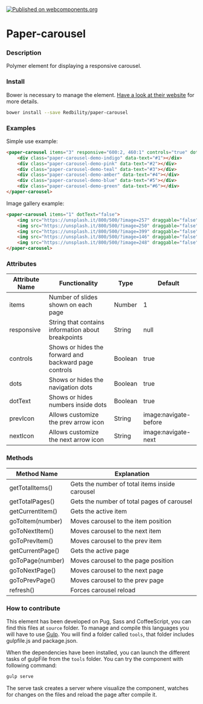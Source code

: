 [![Published on webcomponents.org](https://img.shields.io/badge/webcomponents.org-published-blue.svg?style=flat-square)](https://beta.webcomponents.org/element/Redbility/paper-carousel)

# Paper-carousel

### Description

Polymer element for displaying a responsive carousel.

### Install

Bower is necessary to manage the element. [Have a look at their website](http://bower.io/) for more details.

```sh
bower install --save Redbility/paper-carousel
```

### Examples

Simple use example:
<!---
```
<custom-element-demo>
  <template>
    <script src="../webcomponentsjs/webcomponents-lite.js"></script>
    <link rel="import" href="paper-carousel.html">
	 <next-code-block></next-code-block>
  </template>
</custom-element-demo>
```
-->
```html
<paper-carousel items="3" responsive="600:2, 460:1" controls="true" dots="true" dotText="false">
	<div class="paper-carousel-demo-indigo" data-text="#1"></div>
	<div class="paper-carousel-demo-pink" data-text="#2"></div>
	<div class="paper-carousel-demo-teal" data-text="#3"></div>
	<div class="paper-carousel-demo-amber" data-text="#4"></div>
	<div class="paper-carousel-demo-blue" data-text="#5"></div>
	<div class="paper-carousel-demo-green" data-text="#6"></div>
</paper-carousel>
```
Image gallery example:
<!---
```
<custom-element-demo>
  <template>
    <script src="../webcomponentsjs/webcomponents-lite.js"></script>
    <link rel="import" href="paper-carousel.html">
	 <next-code-block></next-code-block>
  </template>
</custom-element-demo>
```
-->
```html
<paper-carousel items="1" dotText="false">
	<img src="https://unsplash.it/800/500/?image=257" draggable="false"/>
	<img src="https://unsplash.it/800/500/?image=250" draggable="false"/>
	<img src="https://unsplash.it/800/500/?image=399" draggable="false"/>
	<img src="https://unsplash.it/800/500/?image=146" draggable="false"/>
	<img src="https://unsplash.it/800/500/?image=248" draggable="false"/>
</paper-carousel>
```

### Attributes

| Attribute Name | Functionality | Type | Default |
|----------------|-------------|-------------|-------------|
| items | Number of slides shown on each page | Number | 1 |
| responsive | String that contains information about breakpoints | String | null |
| controls | Shows or hides the forward and backward page controls | Boolean | true |
| dots | Shows or hides the navigation dots | Boolean | true |
| dotText | Shows or hides numbers inside dots | Boolean | true |
| prevIcon | Allows customize the prev arrow icon | String | image:navigate-before |
| nextIcon | Allows customize the next arrow icon | String | image:navigate-next |

### Methods

| Method Name | Explanation |
|-------------|-------------|
| getTotalItems() | Gets the number of total items inside carousel |
| getTotalPages() | Gets the number of total pages of carousel |
| getCurrentItem() | Gets the active item |
| goToItem(number) | Moves carousel to the item position |
| goToNextItem() | Moves carousel to the next item |
| goToPrevItem() | Moves carousel to the prev item |
| getCurrentPage() | Gets the active page |
| goToPage(number) | Moves carousel to the page position |
| goToNextPage() | Moves carousel to the next page |
| goToPrevPage() | Moves carousel to the prev page |
| refresh() | Forces carousel reload |

### How to contribute

This element has been developed on Pug, Sass and CoffeeScript, you can find this files at `source` folder.
To manage and compile this languages you will have to use [Gulp](http://gulpjs.com/).
You will find a folder called `tools`, that folder includes gulpfile.js and package.json.

When the dependencies have been installed, you can launch the different tasks of gulpFile from the `tools` folder.
You can try the component with following command:

```sh
gulp serve
```

The serve task creates a server where visualize the component, watches for changes on the files and reload the page after compile it.
